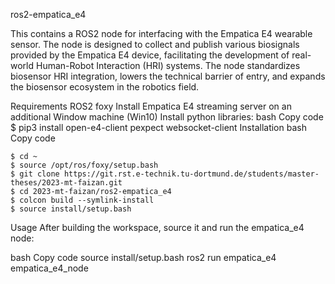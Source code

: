 ros2-empatica_e4

This contains a ROS2 node for interfacing with the Empatica E4 wearable sensor. The node is designed to collect and publish various biosignals provided by the Empatica E4 device, facilitating the development of real-world Human-Robot Interaction (HRI) systems. The node standardizes biosensor HRI integration, lowers the technical barrier of entry, and expands the biosensor ecosystem in the robotics field.

Requirements
ROS2 foxy
Install Empatica E4 streaming server on an additional Window machine (Win10)
Install python libraries:
bash
Copy code
$ pip3 install open-e4-client pexpect websocket-client
Installation
bash
Copy code
```
$ cd ~
$ source /opt/ros/foxy/setup.bash
$ git clone https://git.rst.e-technik.tu-dortmund.de/students/master-theses/2023-mt-faizan.git
$ cd 2023-mt-faizan/ros2-empatica_e4
$ colcon build --symlink-install
$ source install/setup.bash
```

Usage
After building the workspace, source it and run the empatica_e4 node:

bash
Copy code
source install/setup.bash
ros2 run empatica_e4 empatica_e4_node


